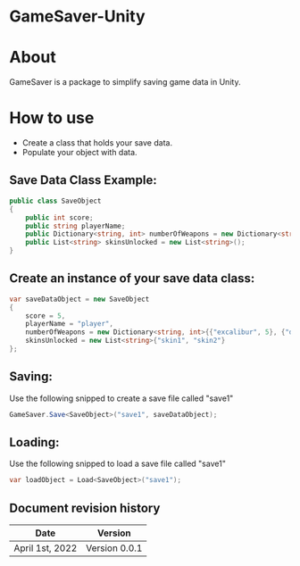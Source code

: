 # GameSaver-Unity

# About

GameSaver is a package to simplify saving game data in Unity.

# How to use
* Create a class that holds your save data.
* Populate your object with data.

## Save Data Class Example:
```c#
public class SaveObject
{
    public int score;
    public string playerName;
    public Dictionary<string, int> numberOfWeapons = new Dictionary<string, int>();
    public List<string> skinsUnlocked = new List<string>();
}
```

## Create an instance of your save data class:
```c#
var saveDataObject = new SaveObject
{
    score = 5,
    playerName = "player",
    numberOfWeapons = new Dictionary<string, int>{{"excalibur", 5}, {"diviner", 2}},
    skinsUnlocked = new List<string>{"skin1", "skin2"}
};
```
## Saving:
Use the following snipped to create a save file called "save1"
```c#
GameSaver.Save<SaveObject>("save1", saveDataObject);
```

## Loading:
Use the following snipped to load a save file called "save1"
```c#
var loadObject = Load<SaveObject>("save1");
```

## Document revision history

|Date|Version|
|---|---|
|April 1st, 2022|Version 0.0.1|
